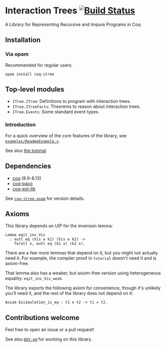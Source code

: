 # Interaction Trees [![Build Status](https://travis-ci.com/DeepSpec/InteractionTrees.svg?branch=master)](https://travis-ci.com/DeepSpec/InteractionTrees)

A Library for Representing Recursive and Impure Programs in Coq

## Installation

### Via opam

Recommended for regular users.

```
opam install coq-itree
```

## Top-level modules

- `ITree.ITree`: Definitions to program with interaction trees.
- `ITree.ITreeFacts`: Theorems to reason about interaction trees.
- `ITree.Events`: Some standard event types.

### Introduction

For a quick overview of the core features of the library, see
[`examples/ReadmeExample.v`](./examples/ReadmeExample.v).

See also [the tutorial](./tutorial/README.md).

## Dependencies

- [coq](https://coq.inria.fr/) (8.9-8.13)
- [coq-paco](https://github.com/snu-sf/paco)
- [coq-ext-lib](https://github.com/coq-community/coq-ext-lib)

See [`coq-itree.opam`](./coq-itree.opam) for version details.

## Axioms

This library depends on UIP for the inversion lemma:

```coq
Lemma eqit_inv_Vis
  : eutt eq (Vis e k1) (Vis e k2) ->
    forall x, eutt eq (k1 x) (k2 x).
```

There are a few more lemmas that depend on it, but you might not actually need
it. For example, the compiler proof in `tutorial` doesn't need it and is
axiom-free.

That lemma also has a weaker, but axiom-free version using heterogeneous
equality: `eqit_inv_Vis_weak`.

The library exports the following axiom for convenience, though it's unlikely
you'll need it, and the rest of the library does not depend on it:

```coq
Axiom bisimulation_is_eq : t1 ≅ t2 -> t1 = t2.
```

## Contributions welcome

Feel free to open an issue or a pull request!

See also [`DEV.md`](./DEV.md) for working on this library.
